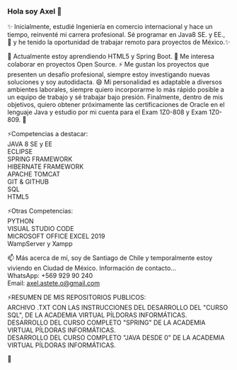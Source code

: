 ### Hola soy Axel 👋
✨ Inicialmente, estudié Ingeniería en comercio internacional y hace un tiempo, reinventé mi carrera profesional. Sé programar en Java8 SE. y EE., 🔭 y he tenido la oportunidad de trabajar remoto para proyectos de México.✨ 

🌱 Actualmente estoy aprendiendo HTML5 y Spring Boot. 👯 Me interesa colaborar en proyectos Open Source. ⚡ Me gustan los proyectos que presenten un desafío profesional, siempre estoy investigando nuevas soluciones y soy autodidacta. 😄 Mi personalidad es adaptable a diversos ambientes laborales, siempre quiero incorporarme lo más rápido posible a un equipo de trabajo y sé trabajar bajo presión. Finalmente, dentro de mis objetivos, quiero obtener próximamente las certificaciones de Oracle en el lenguaje Java y estudio por mi cuenta para el Exam 1Z0-808 y Exam 1Z0-809. 💬

⚡Competencias a destacar: <br>
JAVA 8 SE y EE <br>
ECLIPSE <br>
SPRING FRAMEWORK<br>
HIBERNATE FRAMEWORK<br>
APACHE TOMCAT <br>
GIT & GITHUB <br>
SQL <br>
HTML5 <br>

⚡Otras Competencias: <br>
PYTHON <br>
VISUAL STUDIO CODE <br>
MICROSOFT OFFICE EXCEL 2019 <br>
WampServer y Xampp <br>

📫 Más acerca de mí, soy de Santiago de Chile y temporalmente estoy viviendo en Ciudad de México. 
    Información de contacto...<br>
    WhatsApp: +569 929 90 240<br>
    Email: axel.astete.o@gmail.com
 
 ⚡RESUMEN DE MIS REPOSITORIOS PUBLICOS:<br>
  ARCHIVO .TXT CON LAS INSTRUCCIONES DEL DESARROLLO DEL "CURSO SQL", DE LA ACADEMIA VIRTUAL PÍLDORAS INFORMÁTICAS. <br>
  DESARROLLO DEL CURSO COMPLETO "SPRING" DE LA ACADEMIA VIRTUAL PÍLDORAS INFORMÁTICAS.<br>
  DESARROLLO DEL CURSO COMPLETO "JAVA DESDE 0" DE LA ACADEMIA VIRTUAL PÍLDORAS INFORMÁTICAS.<br>
  
👋

<!--
- 🤔 I’m looking for help with ...
- 💬 Ask me about ...
- 📫 How to reach me: ...
- 😄 Pronouns: ...
- ⚡ Fun fact: ...
-->
